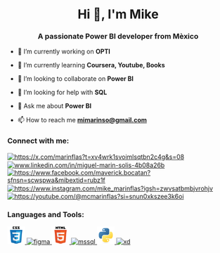 <h1 align="center">Hi 👋, I'm Mike</h1>
<h3 align="center">A passionate Power BI developer from Mèxico</h3>

- 🔭 I’m currently working on **OPTI**

- 🌱 I’m currently learning **Coursera, Youtube, Books**

- 👯 I’m looking to collaborate on **Power BI**

- 🤝 I’m looking for help with **SQL**

- 💬 Ask me about **Power BI**

- 📫 How to reach me **mimarinso@gmail.com**

<h3 align="left">Connect with me:</h3>
<p align="left">
<a href="https://twitter.com/https://x.com/marinflas?t=xv4wrk1svoimlsqtbn2c4g&s=08" target="blank"><img align="center" src="https://raw.githubusercontent.com/rahuldkjain/github-profile-readme-generator/master/src/images/icons/Social/twitter.svg" alt="https://x.com/marinflas?t=xv4wrk1svoimlsqtbn2c4g&s=08" height="30" width="40" /></a>
<a href="https://linkedin.com/in/www.linkedin.com/in/miguel-marin-solis-4b08a26b" target="blank"><img align="center" src="https://raw.githubusercontent.com/rahuldkjain/github-profile-readme-generator/master/src/images/icons/Social/linked-in-alt.svg" alt="www.linkedin.com/in/miguel-marin-solis-4b08a26b" height="30" width="40" /></a>
<a href="https://fb.com/https://www.facebook.com/maverick.bocatan?sfnsn=scwspwa&mibextid=rubz1f" target="blank"><img align="center" src="https://raw.githubusercontent.com/rahuldkjain/github-profile-readme-generator/master/src/images/icons/Social/facebook.svg" alt="https://www.facebook.com/maverick.bocatan?sfnsn=scwspwa&mibextid=rubz1f" height="30" width="40" /></a>
<a href="https://instagram.com/https://www.instagram.com/mike_marinflas?igsh=zwvsatbmbjvrohjv" target="blank"><img align="center" src="https://raw.githubusercontent.com/rahuldkjain/github-profile-readme-generator/master/src/images/icons/Social/instagram.svg" alt="https://www.instagram.com/mike_marinflas?igsh=zwvsatbmbjvrohjv" height="30" width="40" /></a>
<a href="https://www.youtube.com/c/https://youtube.com/@mcmarinflas?si=snun0xkszee3k6oi" target="blank"><img align="center" src="https://raw.githubusercontent.com/rahuldkjain/github-profile-readme-generator/master/src/images/icons/Social/youtube.svg" alt="https://youtube.com/@mcmarinflas?si=snun0xkszee3k6oi" height="30" width="40" /></a>
</p>

<h3 align="left">Languages and Tools:</h3>
<p align="left"> <a href="https://www.w3schools.com/css/" target="_blank" rel="noreferrer"> <img src="https://raw.githubusercontent.com/devicons/devicon/master/icons/css3/css3-original-wordmark.svg" alt="css3" width="40" height="40"/> </a> <a href="https://www.figma.com/" target="_blank" rel="noreferrer"> <img src="https://www.vectorlogo.zone/logos/figma/figma-icon.svg" alt="figma" width="40" height="40"/> </a> <a href="https://www.w3.org/html/" target="_blank" rel="noreferrer"> <img src="https://raw.githubusercontent.com/devicons/devicon/master/icons/html5/html5-original-wordmark.svg" alt="html5" width="40" height="40"/> </a> <a href="https://www.microsoft.com/en-us/sql-server" target="_blank" rel="noreferrer"> <img src="https://www.svgrepo.com/show/303229/microsoft-sql-server-logo.svg" alt="mssql" width="40" height="40"/> </a> <a href="https://www.python.org" target="_blank" rel="noreferrer"> <img src="https://raw.githubusercontent.com/devicons/devicon/master/icons/python/python-original.svg" alt="python" width="40" height="40"/> </a> <a href="https://www.adobe.com/products/xd.html" target="_blank" rel="noreferrer"> <img src="https://cdn.worldvectorlogo.com/logos/adobe-xd.svg" alt="xd" width="40" height="40"/> </a> </p>

